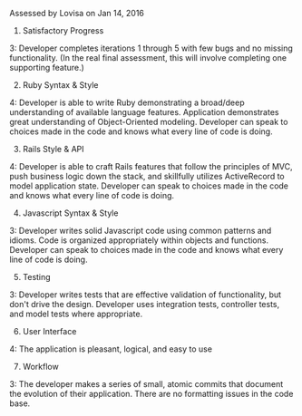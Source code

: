 Assessed by Lovisa on Jan 14, 2016

1. Satisfactory Progress

3: Developer completes iterations 1 through 5 with few bugs and no missing functionality. (In the real final assessment, this will involve completing one supporting feature.)

2. Ruby Syntax & Style

4: Developer is able to write Ruby demonstrating a broad/deep understanding of available language features. Application demonstrates great understanding of Object-Oriented modeling. Developer can speak to choices made in the code and knows what every line of code is doing.

3. Rails Style & API

4: Developer is able to craft Rails features that follow the principles of MVC, push business logic down the stack, and skillfully utilizes ActiveRecord to model application state. Developer can speak to choices made in the code and knows what every line of code is doing.

4. Javascript Syntax & Style

3: Developer writes solid Javascript code using common patterns and idioms. Code is organized appropriately within objects and functions. Developer can speak to choices made in the code and knows what every line of code is doing.

5. Testing

3: Developer writes tests that are effective validation of functionality, but don't drive the design. Developer uses integration tests, controller tests, and model tests where appropriate.

6. User Interface

4: The application is pleasant, logical, and easy to use

7. Workflow

3: The developer makes a series of small, atomic commits that document the evolution of their application. There are no formatting issues in the code base.
